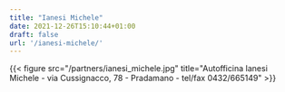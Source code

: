 ```yaml
---
title: "Ianesi Michele"
date: 2021-12-26T15:10:44+01:00
draft: false
url: '/ianesi-michele/'
---
```


{{< figure src="/partners/ianesi_michele.jpg" title="Autofficina Ianesi Michele - via Cussignacco, 78 - Pradamano - tel/fax 0432/665149" >}}
